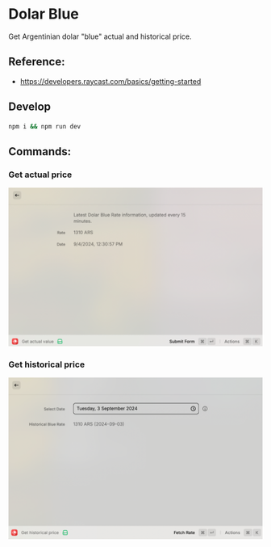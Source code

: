 # Dolar Blue

Get Argentinian dolar "blue" actual and historical price.

## Reference:
- https://developers.raycast.com/basics/getting-started

## Develop

```bash
npm i && npm run dev
```

## Commands:

### Get actual price
![get actual price](./assets/get-actual-price.png)

### Get historical price
![get historical price](./assets/get-historical-price.png)